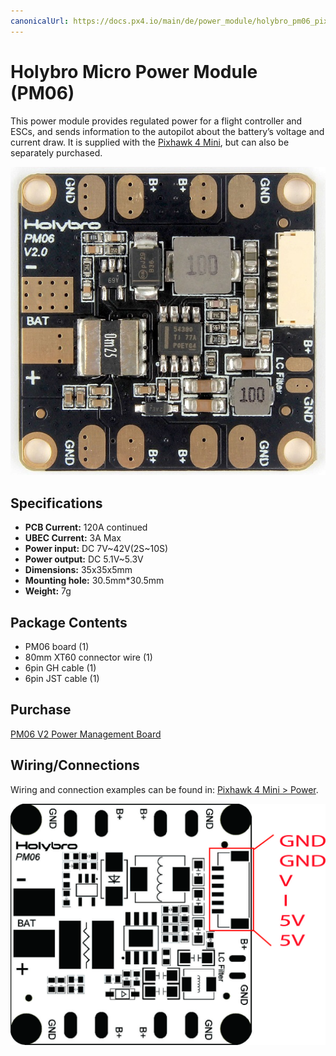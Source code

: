 ```yaml
---
canonicalUrl: https://docs.px4.io/main/de/power_module/holybro_pm06_pixhawk4mini_power_module
---
```


# Holybro Micro Power Module (PM06)

This power module provides regulated power for a flight controller and ESCs, and sends information to the autopilot about the battery’s voltage and current draw. It is supplied with the [Pixhawk 4 Mini](../flight_controller/pixhawk4_mini.md), but can also be separately purchased.

![PM06](../../assets/hardware/power_module/holybro_pm06/pm06_hero.jpg)


## Specifications

- **PCB Current:** 120A continued
- **UBEC Current:** 3A Max
- **Power input:** DC 7V~42V(2S~10S)
- **Power output:** DC 5.1V~5.3V
- **Dimensions:** 35x35x5mm
- **Mounting hole:** 30.5mm*30.5mm
- **Weight:** 7g

## Package Contents

- PM06 board (1)
- 80mm XT60 connector wire (1)
- 6pin GH cable (1)
- 6pin JST cable (1)


## Purchase

[PM06 V2 Power Management Board](https://shop.holybro.com/micro-power-module-pm06_p1036.html)


## Wiring/Connections

Wiring and connection examples can be found in: [Pixhawk 4 Mini > Power](../assembly/quick_start_pixhawk4_mini.md#power).

![PM06 Pin Map](../../assets/hardware/power_module/holybro_pm06/pm06_pin_map.jpg)

